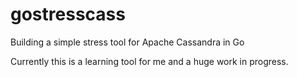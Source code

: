 gostresscass
============

Building a simple stress tool for Apache Cassandra in Go

Currently this is a learning tool for me and a huge work in progress.
